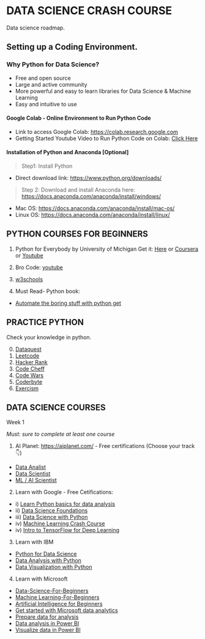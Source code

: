 # DATA SCIENCE CRASH COURSE

Data science roadmap.
## Setting up a Coding Environment.
### Why Python for Data Science?
- Free and open source
- Large and active community
- More powerful and easy to learn libraries for Data Science & Machine Learning
- Easy and intuitive to use

#### Google Colab - Online Environment to Run Python Code
- Link to access Google Colab: https://colab.research.google.com
- Getting Started Youtube Video to Run Python Code on Colab: [Click Here](https://youtu.be/inN8seMm7UI)

#### Installation of Python and Anaconda [Optional]
>Step1: Install Python
- Direct download link: https://www.python.org/downloads/

>Step 2: Download and install Anaconda here: https://docs.anaconda.com/anaconda/install/windows/
- Mac OS: https://docs.anaconda.com/anaconda/install/mac-os/
- Linux OS: https://docs.anaconda.com/anaconda/install/linux/

## PYTHON COURSES FOR BEGINNERS

 1. Python for Everybody by University of Michigan
Get it: [Here](https://www.py4e.com/) or [Coursera](https://www.coursera.org/specializations/python) or [Youtube](https://youtu.be/8DvywoWv6fI)

 2. Bro Code: [youtube](https://www.youtube.com/playlist?list=PLZPZq0r_RZOOkUQbat8LyQii36cJf2SWT)

 3. [w3schools](https://www.w3schools.com/python/default.asp)

 4. Must Read- Python book:
 - [Automate the boring stuff with python get](https://automatetheboringstuff.com/)

## PRACTICE PYTHON
Check your knowledge in python.

0. [Dataquest](https://www.dataquest.io/blog/python-practice/)
1. [Leetcode](https://leetcode.com/problemset/all/)
2. [Hacker Rank](https://www.hackerrank.com/)
3. [Code Cheff](https://www.codechef.com/)
4. [Code Wars](https://www.codewars.com/)
5. [Coderbyte](https://www.coderbyte.com/)
6. [Exercism](https://exercism.org/)


## DATA SCIENCE COURSES
Week 1

*Must: sure to complete at least one course*
1. AI Planet: https://aiplanet.com/ - Free certifications
(Choose your track 👇)
- [Data Analist](https://aiplanet.com/learning-paths/data-analyst-with-python)
- [Data Scientist](https://aiplanet.com/learning-paths/data-scientist-with-python)
- [ML / AI Scientist](https://aiplanet.com/learning-paths/machine-learning-and-ai-scientist-with-python)
2. Learn with Google - Free Cetifications:
- i) [Learn Python basics for data analysis](https://learndigital.withgoogle.com/digitalunlocked/course/learn-python-basics-for-data-analysis)
- ii) [Data Science Foundations](https://learndigital.withgoogle.com/digitalunlocked/course/data-science-foundations)
- iii) [Data Science with Python](https://learndigital.withgoogle.com/digitalunlocked/course/data-science-with-python)
- iv) [Machine Learning Crash Course](https://learndigital.withgoogle.com/digitalunlocked/course/data-science-with-python)
- iv) [Intro to TensorFlow for Deep Learning](https://learndigital.withgoogle.com/digitalunlocked/course/intro-to-tensorflow-for-deep-learning)

3. Learn with IBM
- [Python for Data Science](https://cognitiveclass.ai/courses/python-for-data-science)
- [Data Analysis with Python](https://cognitiveclass.ai/courses/data-analysis-python)
- [Data Visualization with Python](https://cognitiveclass.ai/courses/data-visualization-python)

4. Learn with Microsoft
- [Data-Science-For-Beginners](https://microsoft.github.io/Data-Science-For-Beginners/#/)
- [Machine Learning-For-Beginners](https://microsoft.github.io/ML-For-Beginners/#/)
- [Artificial Intelligence for Beginners](https://microsoft.github.io/AI-For-Beginners/)
- [Get started with Microsoft data analytics](https://learn.microsoft.com/en-us/training/paths/data-analytics-microsoft/)
- [Prepare data for analysis](https://learn.microsoft.com/en-us/training/paths/data-analytics-microsoft/)
- [Data analysis in Power BI](https://learn.microsoft.com/en-us/training/paths/perform-analytics-power-bi/)
- [Visualize data in Power BI](https://learn.microsoft.com/en-us/training/paths/visualize-data-power-bi/)
